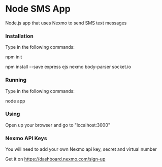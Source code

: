 # Node SMS App

Node.js app that uses Nexmo to send SMS text messages

### Installation
Type in the following commands:

npm init

npm install --save express ejs nexmo body-parser socket.io

### Running
Type in the following commands:

node app
### Using
Open up your browser and go to "localhost:3000"

### Nexmo API Keys
You will need to add your own Nexmo api key, secret and virtual number

Get it on https://dashboard.nexmo.com/sign-up
